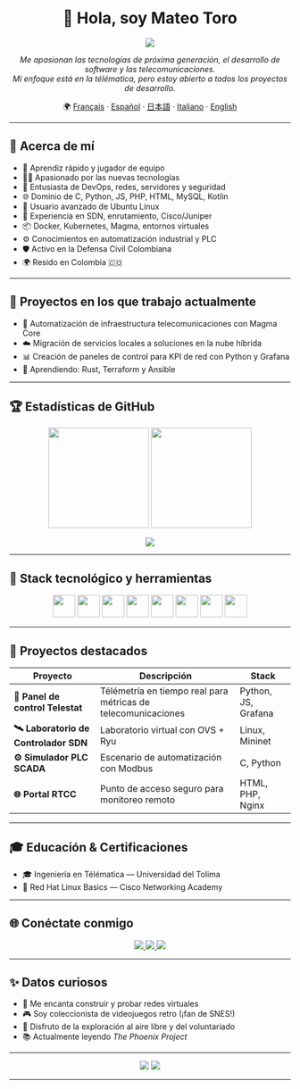 <h1 align="center">👋 Hola, soy Mateo Toro</h1>

<p align="center">
  <img src="https://readme-typing-svg.herokuapp.com?font=Poppins&color=58A6FF&center=true&vCenter=true&lines=IIIIIIIIIIIIngeniero+en+Télématica+%7C+Apasionado+por+Dev;Amante+de+Linux+%7C+Explorador+Fullstack;Siempre+aprendiendo+🚀" />
</p>

<p align="center">
  <em>Me apasionan las tecnologías de próxima generación, el desarrollo de software y las telecomunicaciones.<br>
  Mi enfoque está en la télématica, pero estoy abierto a todos los proyectos de desarrollo.</em>
</p>

<p align="center">
  🌍 <a href="/docs/readme_fr.md">Français</a> · 
  <a href="/docs/readme_es.md">Español</a> · 
  <a href="/docs/readme_ja.md">日本語</a> · 
  <a href="/docs/readme_it.md">Italiano</a> · 
  <a href="https://github.com/mgodll">English</a>
</p>

---

## 🔎 Acerca de mí

- 🚀 Aprendiz rápido y jugador de equipo  
- 👨‍💻 Apasionado por las nuevas tecnologías  
- 🔐 Entusiasta de DevOps, redes, servidores y seguridad  
- 🌐 Dominio de C, Python, JS, PHP, HTML, MySQL, Kotlin  
- 🐧 Usuario avanzado de Ubuntu Linux  
- 📡 Experiencia en SDN, enrutamiento, Cisco/Juniper  
- 📦 Docker, Kubernetes, Magma, entornos virtuales  
- ⚙️ Conocimientos en automatización industrial y PLC  
- 🛡️ Activo en la Defensa Civil Colombiana  
- 🌍 Resido en Colombia 🇨🇴  

---

## 🎯 Proyectos en los que trabajo actualmente

- 🚧 Automatización de infraestructura telecomunicaciones con Magma Core  
- ☁️ Migración de servicios locales a soluciones en la nube híbrida  
- 📊 Creación de paneles de control para KPI de red con Python y Grafana  
- 🧠 Aprendiendo: Rust, Terraform y Ansible

---

## 🏆 Estadísticas de GitHub

<p align="center">
  <img src="https://github-readme-stats.vercel.app/api?username=mgodll&show_icons=true&theme=radical&border_radius=10" height="180"/>
  <img src="https://github-readme-streak-stats.herokuapp.com?user=mgodll&theme=radical&border_radius=10" height="180"/>
</p>

<p align="center">
  <img src="https://github-profile-summary-cards.vercel.app/api/cards/profile-details?username=mgodll&theme=tokyonight" />
</p>

---

## 🧰 Stack tecnológico y herramientas

<p align="center">
  <img src="https://cdn.jsdelivr.net/gh/devicons/devicon/icons/python/python-original.svg" width="40" />
  <img src="https://cdn.jsdelivr.net/gh/devicons/devicon/icons/docker/docker-original.svg" width="40" />
  <img src="https://cdn.jsdelivr.net/gh/devicons/devicon/icons/javascript/javascript-original.svg" width="40" />
  <img src="https://cdn.jsdelivr.net/gh/devicons/devicon/icons/kubernetes/kubernetes-plain.svg" width="40" />
  <img src="https://cdn.jsdelivr.net/gh/devicons/devicon/icons/linux/linux-original.svg" width="40" />
  <img src="https://cdn.jsdelivr.net/gh/devicons/devicon/icons/html5/html5-original.svg" width="40" />
  <img src="https://cdn.jsdelivr.net/gh/devicons/devicon/icons/mysql/mysql-original.svg" width="40" />
  <img src="https://cdn.jsdelivr.net/gh/devicons/devicon/icons/c/c-original.svg" width="40" />
</p>

---

## 🧩 Proyectos destacados

| Proyecto | Descripción | Stack |
|--------|-------------|-------|
| **📡 Panel de control Telestat** | Télémetría en tiempo real para métricas de telecomunicaciones | Python, JS, Grafana |
| **🛰️ Laboratorio de Controlador SDN** | Laboratorio virtual con OVS + Ryu | Linux, Mininet |
| **⚙️ Simulador PLC SCADA** | Escenario de automatización con Modbus | C, Python |
| **🌐 Portal RTCC** | Punto de acceso seguro para monitoreo remoto | HTML, PHP, Nginx |

---

## 🎓 Educación & Certificaciones

- 🎓 Ingeniería en Télématica — Universidad del Tolima
- 🧪 Red Hat Linux Basics — Cisco Networking Academy

---

## 🌐 Conéctate conmigo

<p align="center">
  <a href="https://linkedin.com/in/mateo-toro-rodriguez-3799b624a">
    <img src="https://img.shields.io/badge/LinkedIn-blue?style=for-the-badge&logo=linkedin" />
  </a>
  <a href="https://fb.com/mateotororodriguez">
    <img src="https://img.shields.io/badge/Facebook-1877F2?style=for-the-badge&logo=facebook&logoColor=white" />
  </a>
  <a href="https://instagram.com/mgodll_99">
    <img src="https://img.shields.io/badge/Instagram-E4405F?style=for-the-badge&logo=instagram&logoColor=white" />
  </a>
</p>

---

## ✨ Datos curiosos

- 🔭 Me encanta construir y probar redes virtuales  
- 🎮 Soy coleccionista de videojuegos retro (¡fan de SNES!)  
- 🧗 Disfruto de la exploración al aire libre y del voluntariado  
- 📚 Actualmente leyendo *The Phoenix Project*

---

<p align="center">
  <img src="https://komarev.com/ghpvc/?username=mgodll&label=Vistas+de+perfil&color=blueviolet&style=flat" />
  <img src="https://img.shields.io/github/followers/mgodll?label=Followers&style=social" />
</p>

---
